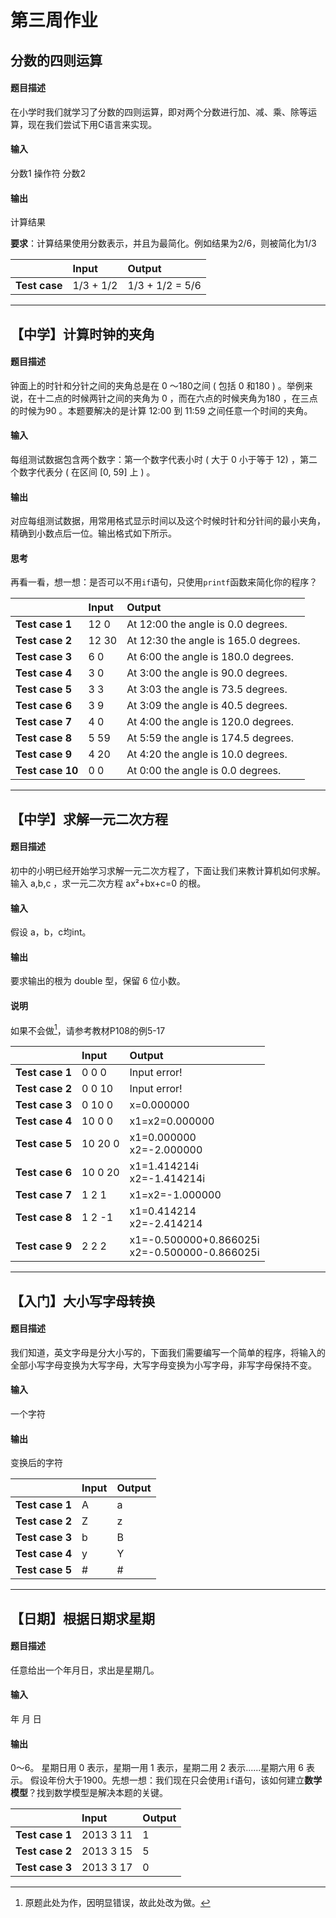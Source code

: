# 第三周作业
## 分数的四则运算
#### 题目描述
在小学时我们就学习了分数的四则运算，即对两个分数进行加、减、乘、除等运算，现在我们尝试下用C语言来实现。

#### 输入
分数1 操作符 分数2

#### 输出
计算结果

**要求**：计算结果使用分数表示，并且为最简化。例如结果为2/6，则被简化为1/3


| |Input|Output|
|---|:---|:---|
|**Test case**|1/3 + 1/2|1/3 + 1/2 = 5/6|

---

## 【中学】计算时钟的夹角
#### 题目描述
钟面上的时针和分针之间的夹角总是在 0 ～180之间 ( 包括 0 和180 ) 。举例来说，在十二点的时候两针之间的夹角为 0 ，而在六点的时候夹角为180 ，在三点的时候为90 。本题要解决的是计算 12:00 到 11:59 之间任意一个时间的夹角。

#### 输入
每组测试数据包含两个数字：第一个数字代表小时 ( 大于 0 小于等于 12) ，第二个数字代表分 ( 在区间 [0, 59] 上 ) 。

#### 输出
对应每组测试数据，用常用格式显示时间以及这个时候时针和分针间的最小夹角，精确到小数点后一位。输出格式如下所示。

#### 思考
再看一看，想一想：是否可以不用`if`语句，只使用`printf`函数来简化你的程序？

| |Input|Output|
|---|:---|:---|
|**Test case 1**|12 0|At 12:00 the angle is 0.0 degrees.|
|**Test case 2**|12 30|At 12:30 the angle is 165.0 degrees.|
|**Test case 3**|6 0|At 6:00 the angle is 180.0 degrees.|
|**Test case 4**|3 0|At 3:00 the angle is 90.0 degrees.|
|**Test case 5**|3 3|At 3:03 the angle is 73.5 degrees.|
|**Test case 6**|3 9|At 3:09 the angle is 40.5 degrees.|
|**Test case 7**|4 0|At 4:00 the angle is 120.0 degrees.|
|**Test case 8**|5 59|At 5:59 the angle is 174.5 degrees.|
|**Test case 9**|4 20|At 4:20 the angle is 10.0 degrees.|
|**Test case 10**|0 0|At 0:00 the angle is 0.0 degrees.|

---

## 【中学】求解一元二次方程
#### 题目描述
初中的小明已经开始学习求解一元二次方程了，下面让我们来教计算机如何求解。输入 a,b,c ，求一元二次方程 ax²+bx+c=0 的根。

#### 输入
假设 a，b，c均int。

#### 输出
要求输出的根为 double 型，保留 6 位小数。

#### 说明
如果不会做[^1]，请参考教材P108的例5-17

[^1]:原题此处为作，因明显错误，故此处改为做。

| |Input|Output|
|---|:---|:---|
|**Test case 1**|0 0 0|Input error!|
|**Test case 2**|0 0 10|Input error!|
|**Test case 3**|0 10 0|x=0.000000|
|**Test case 4**|10 0 0|x1=x2=0.000000|
|**Test case 5**|10 20 0|x1=0.000000<br>x2=-2.000000|
|**Test case 6**|10 0 20|x1=1.414214i<br>x2=-1.414214i|
|**Test case 7**|1 2 1|x1=x2=-1.000000|
|**Test case 8**|1 2 -1|x1=0.414214<br>x2=-2.414214|
|**Test case 9**|2 2 2|x1=-0.500000+0.866025i<br>x2=-0.500000-0.866025i|


---
## 【入门】大小写字母转换
#### 题目描述
我们知道，英文字母是分大小写的，下面我们需要编写一个简单的程序，将输入的全部小写字母变换为大写字母，大写字母变换为小写字母，非写字母保持不变。

#### 输入
一个字符

#### 输出
变换后的字符

| |Input|Output|
|---|:---|:---|
|**Test case 1**|A|a|
|**Test case 2**|Z|z|
|**Test case 3**|b|B|
|**Test case 4**|y|Y|
|**Test case 5**|#|#|

---
## 【日期】根据日期求星期
#### 题目描述
任意给出一个年月日，求出是星期几。

#### 输入
年 月 日

#### 输出
0～6。
星期日用 0 表示，星期一用 1 表示，星期二用 2 表示......星期六用 6 表示。
假设年份大于1900。先想一想：我们现在只会使用`if`语句，该如何建立**数学模型**？找到数学模型是解决本题的关键。

| |Input|Output|
|---|:---|:---|
|**Test case 1**|2013 3 11|1|
|**Test case 2**|2013 3 15|5|
|**Test case 3**|2013 3 17|0|
